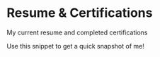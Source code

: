 # Resume & Certifications
My current resume and completed certifications

Use this snippet to get a quick snapshot of me! 
